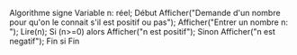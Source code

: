 Algorithme signe
Variable n: réel;
Début 
      Afficher("Demande d'un nombre pour qu'on le connait s'il est positif ou pas");
      Afficher("Entrer un nombre n: ");
      Lire(n);
      Si (n>=0) alors 
        Afficher("n est positif");
        Sinon
            Afficher("n est negatif");
      Fin si
Fin    
      
      
